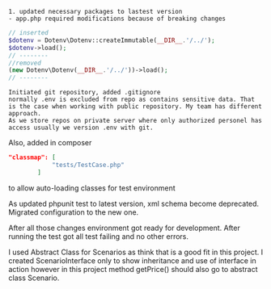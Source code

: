 
```
1. updated necessary packages to lastest version
- app.php required modifications because of breaking changes
```
```php
// inserted
$dotenv = Dotenv\Dotenv::createImmutable(__DIR__.'/../');
$dotenv->load();
// --------
//removed
(new Dotenv\Dotenv(__DIR__.'/../'))->load();
// --------
```

```
Initiated git repository, added .gitignore
normally .env is excluded from repo as contains sensitive data. That is the case when working with public repository. My team has different approach.
As we store repos on private server where only authorized personel has access usually we version .env with git.
```

Also, added in composer
```json
"classmap": [
            "tests/TestCase.php"
        ]
```
to allow auto-loading classes for test environment

As updated phpunit test to latest version, xml schema become deprecated. Migrated configuration to the new one.

After all those changes environment got ready for development. After running the test got all test failing and no other errors.

I used Abstract Class for Scenarios as think that is a good fit in this project.
I created ScenarioInterface only to show inheritance and use of interface in action however in this project method 
getPrice() should also go to abstract class Scenario.

